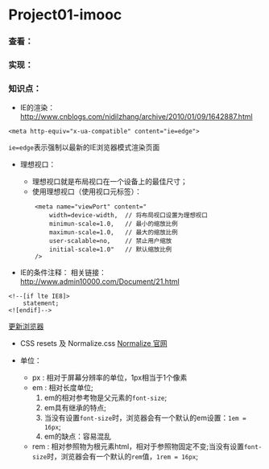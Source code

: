 Project01-imooc
===============

### 查看：


### 实现：

### 知识点：

* IE的渲染：
http://www.cnblogs.com/nidilzhang/archive/2010/01/09/1642887.html
```
<meta http-equiv="x-ua-compatible" content="ie=edge">
```
`ie=edge`表示强制以最新的IE浏览器模式渲染页面

* 理想视口：
  * 理想视口就是布局视口在一个设备上的最佳尺寸；
  * 使用理想视口（使用视口元标签）：
  ```
      <meta name="viewPort" content="
          width=device-width,  // 将布局视口设置为理想视口
          minimun-scale=1.0,   // 最小的缩放比例
          maximun-scale=1.0,   // 最大的缩放比例
          user-scalable=no,    // 禁止用户缩放
          initial-scale=1.0"   // 默认缩放比例
      />
  ```

* IE的条件注释：
相关链接：http://www.admin10000.com/Document/21.html
```
<!--[if lte IE8]>
    statement;
<![endif]-->
```
[更新浏览器](http://browsehappy.com/)

* CSS resets 及 Normalize.css
[Normalize 官网](http://necolas.github.io/normalize.css/)

* 单位：
  * px : 相对于屏幕分辨率的单位，1px相当于1个像素
  * em : 相对长度单位;
    1. em的相对参考物是父元素的`font-size`;
    2. em具有继承的特点;
    3. 当没有设置`font-size`时，浏览器会有一个默认的em设置：`1em = 16px`;
    4. em的缺点：容易混乱
  * rem : 相对参照物为根元素html，相对于参照物固定不变;当没有设置`font-size`时，浏览器会有一个默认的`rem`值，`1rem = 16px`;

